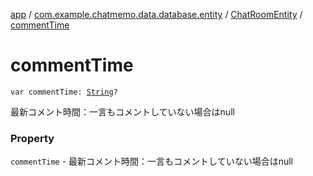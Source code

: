 [app](../../index.md) / [com.example.chatmemo.data.database.entity](../index.md) / [ChatRoomEntity](index.md) / [commentTime](./comment-time.md)

# commentTime

`var commentTime: `[`String`](https://kotlinlang.org/api/latest/jvm/stdlib/kotlin/-string/index.html)`?`

最新コメント時間：一言もコメントしていない場合はnull

### Property

`commentTime` - 最新コメント時間：一言もコメントしていない場合はnull